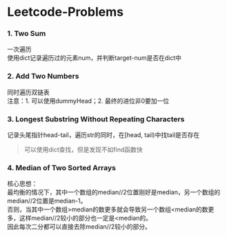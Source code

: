# Leetcode-Problems

### 1. Two Sum
一次遍历  
使用dict记录遍历过的元素num，并判断target-num是否在dict中

### 2. Add Two Numbers
同时遍历双链表  
注意：1. 可以使用dummyHead；2. 最终的进位非0要加一位

### 3. Longest Substring Without Repeating Characters
记录头尾指针head-tail，遍历str的同时，在[head, tail)中找tail是否存在  
> 可以使用dict查找，但是发现不如find函数快

### 4. Median of Two Sorted Arrays
核心思想：  
最均衡的情况下，其中一个数组的median//2位置刚好是median，另一个数组的median//2位置是median-1。  
否则，当其中一个数组>median的数更多就会导致另一个数组<median的数更多，这样median//2较小的部分也一定是<median的。  
因此每次二分都可以直接去除median//2较小的部分。
